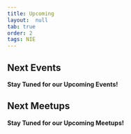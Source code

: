 ```yaml
---
title: Upcoming
layout:  null
tab: true
order: 2
tags: NIE
---
```

## Next Events

**Stay Tuned for our Upcoming Events!**

## Next Meetups

**Stay Tuned for our Upcoming Meetups!**
